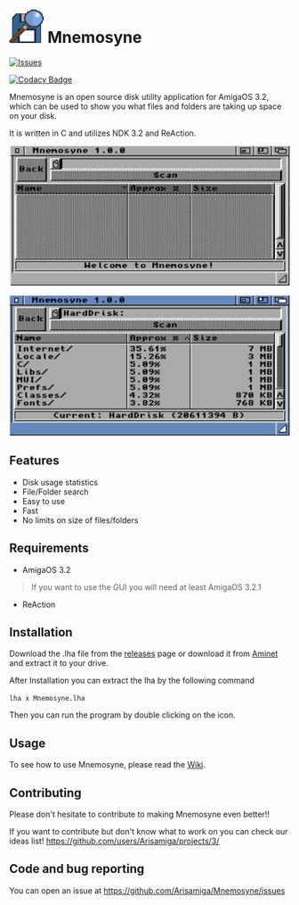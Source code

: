 # ![Mnemosyne Logo](/images/Mnemosyne_logo.PNG) Mnemosyne

 <a href="https://github.com/Arisamiga/Mnemosyne//issues">
   <img alt="Issues" src="https://img.shields.io/github/issues/Arisamiga/Mnemosyne?color=0088ff" />
  </a>

[![Codacy Badge](https://app.codacy.com/project/badge/Grade/3b631c69049a4d60880cead7b419e0a0)](https://app.codacy.com/gh/Arisamiga/Mnemosyne/dashboard?utm_source=gh&utm_medium=referral&utm_content=&utm_campaign=Badge_grade)

Mnemosyne is an open source disk utility application for AmigaOS 3.2, which can be used to show you what files and folders are taking up space on your disk.

It is written in C and utilizes NDK 3.2 and ReAction.

![Mnemosyne](/images/mnemosyne.png)

![Mnemosyne Result](/images/mnemosyne_result.png)

## Features

-   Disk usage statistics
-   File/Folder search
-   Easy to use
-   Fast
-   No limits on size of files/folders

## Requirements

-   AmigaOS 3.2

> If you want to use the GUI you will need at least AmigaOS 3.2.1

-   ReAction

## Installation

Download the .lha file from the [releases](https://github.com/Arisamiga/Mnemosyne/releases) page or download it from [Aminet](https://aminet.net/package/util/misc/Mnemosyne.lha) and extract it to your drive.

After Installation you can extract the lha by the following command

`lha x Mnemosyne.lha`

Then you can run the program by double clicking on the icon.

## Usage

To see how to use Mnemosyne, please read the [Wiki](https://github.com/Arisamiga/Mnemosyne/wiki).

## Contributing

Please don't hesitate to contribute to making Mnemosyne even better!!

If you want to contribute but don't know what to work on you can check our ideas list!
https://github.com/users/Arisamiga/projects/3/


## Code and bug reporting

You can open an issue at https://github.com/Arisamiga/Mnemosyne/issues
